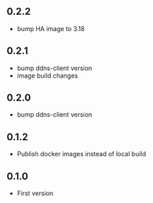<!-- https://developers.home-assistant.io/docs/add-ons/presentation#keeping-a-changelog -->
## 0.2.2
- bump HA image to 3.18

## 0.2.1

- bump ddns-client version
- image build changes

## 0.2.0

- bump ddns-client version

## 0.1.2

- Publish docker images instead of local build

## 0.1.0

- First version
